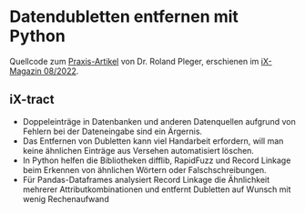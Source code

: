# Datendubletten entfernen mit Python

Quellcode zum [Praxis-Artikel](https://www.heise.de/select/ix/2022/82212612504066891412) von Dr. Roland Pleger, erschienen im [iX-Magazin 08/2022](https://www.heise.de/select/ix/2022/8). 

## iX-tract
- Doppeleinträge in Datenbanken und anderen Datenquellen aufgrund von Fehlern bei der Dateneingabe sind ein Ärgernis.
- Das Entfernen von Dubletten kann viel Handarbeit erfordern, will man keine ähnlichen Einträge aus Versehen automatisiert löschen.
- In Python helfen die Bibliotheken difflib, RapidFuzz und Record Linkage beim Erkennen von ähnlichen Wörtern oder Falschschreibungen.
- Für Pandas-Dataframes analysiert Record Linkage die Ähnlichkeit mehrerer Attributkombinationen und entfernt Dubletten auf Wunsch mit wenig Rechenaufwand
